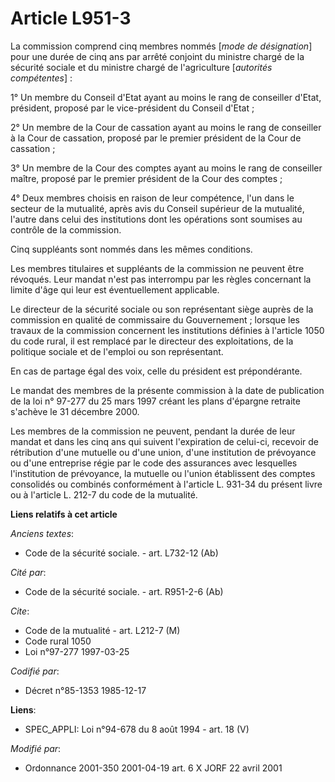 # Article L951-3

La commission comprend cinq membres nommés [*mode de désignation*] pour une durée de cinq ans par arrêté conjoint du ministre
chargé de la sécurité sociale et du ministre chargé de l'agriculture [*autorités compétentes*] :

1° Un membre du Conseil d'Etat ayant au moins le rang de conseiller d'Etat, président, proposé par le vice-président du
Conseil d'Etat ;

2° Un membre de la Cour de cassation ayant au moins le rang de conseiller à la Cour de cassation, proposé par le premier
président de la Cour de cassation ;

3° Un membre de la Cour des comptes ayant au moins le rang de conseiller maître, proposé par le premier président de la Cour
des comptes ;

4° Deux membres choisis en raison de leur compétence, l'un dans le secteur de la mutualité, après avis du Conseil supérieur
de la mutualité, l'autre dans celui des institutions dont les opérations sont soumises au contrôle de la commission.

Cinq suppléants sont nommés dans les mêmes conditions.

Les membres titulaires et suppléants de la commission ne peuvent être révoqués. Leur mandat n'est pas interrompu par les
règles concernant la limite d'âge qui leur est éventuellement applicable.

Le directeur de la sécurité sociale ou son représentant siège auprès de la commission en qualité de commissaire du
Gouvernement ; lorsque les travaux de la commission concernent les institutions définies à l'article 1050 du code rural, il
est remplacé par le directeur des exploitations, de la politique sociale et de l'emploi ou son représentant.

En cas de partage égal des voix, celle du président est prépondérante.

Le mandat des membres de la présente commission à la date de publication de la loi n° 97-277 du 25 mars 1997 créant les plans
d'épargne retraite s'achève le 31 décembre 2000.

Les membres de la commission ne peuvent, pendant la durée de leur mandat et dans les cinq ans qui suivent l'expiration de
celui-ci, recevoir de rétribution d'une mutuelle ou d'une union, d'une institution de prévoyance ou d'une entreprise régie
par le code des assurances avec lesquelles l'institution de prévoyance, la mutuelle ou l'union établissent des comptes
consolidés ou combinés conformément à l'article L. 931-34 du présent livre ou à l'article L. 212-7 du code de la mutualité.

**Liens relatifs à cet article**

_Anciens textes_:

  - Code de la sécurité sociale. - art. L732-12 (Ab)

_Cité par_:

  - Code de la sécurité sociale. - art. R951-2-6 (Ab)

_Cite_:

  - Code de la mutualité - art. L212-7 (M)
  - Code rural 1050
  - Loi n°97-277 1997-03-25

_Codifié par_:

  - Décret n°85-1353 1985-12-17

**Liens**:

  - SPEC_APPLI: Loi n°94-678 du 8 août 1994 - art. 18 (V)

_Modifié par_:

  - Ordonnance 2001-350 2001-04-19 art. 6 X JORF 22 avril 2001
